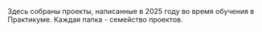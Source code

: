 Здесь собраны проекты, написанные в 2025 году во время обучения в Практикуме. 
Каждая папка - семейство проектов. 
